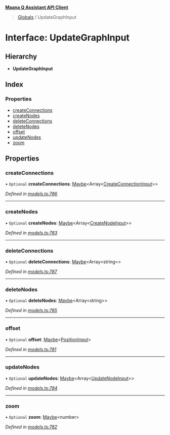 **[Maana Q Assistant API Client](../README.md)**

> [Globals](../README.md) / UpdateGraphInput

# Interface: UpdateGraphInput

## Hierarchy

* **UpdateGraphInput**

## Index

### Properties

* [createConnections](updategraphinput.md#createconnections)
* [createNodes](updategraphinput.md#createnodes)
* [deleteConnections](updategraphinput.md#deleteconnections)
* [deleteNodes](updategraphinput.md#deletenodes)
* [offset](updategraphinput.md#offset)
* [updateNodes](updategraphinput.md#updatenodes)
* [zoom](updategraphinput.md#zoom)

## Properties

### createConnections

• `Optional` **createConnections**: [Maybe](../README.md#maybe)\<Array\<[CreateConnectionInput](createconnectioninput.md)>>

*Defined in [models.ts:786](https://github.com/maana-io/q-assistant-client/blob/develop/src/models.ts#L786)*

___

### createNodes

• `Optional` **createNodes**: [Maybe](../README.md#maybe)\<Array\<[CreateNodeInput](createnodeinput.md)>>

*Defined in [models.ts:783](https://github.com/maana-io/q-assistant-client/blob/develop/src/models.ts#L783)*

___

### deleteConnections

• `Optional` **deleteConnections**: [Maybe](../README.md#maybe)\<Array\<string>>

*Defined in [models.ts:787](https://github.com/maana-io/q-assistant-client/blob/develop/src/models.ts#L787)*

___

### deleteNodes

• `Optional` **deleteNodes**: [Maybe](../README.md#maybe)\<Array\<string>>

*Defined in [models.ts:785](https://github.com/maana-io/q-assistant-client/blob/develop/src/models.ts#L785)*

___

### offset

• `Optional` **offset**: [Maybe](../README.md#maybe)\<[PositionInput](positioninput.md)>

*Defined in [models.ts:781](https://github.com/maana-io/q-assistant-client/blob/develop/src/models.ts#L781)*

___

### updateNodes

• `Optional` **updateNodes**: [Maybe](../README.md#maybe)\<Array\<[UpdateNodeInput](updatenodeinput.md)>>

*Defined in [models.ts:784](https://github.com/maana-io/q-assistant-client/blob/develop/src/models.ts#L784)*

___

### zoom

• `Optional` **zoom**: [Maybe](../README.md#maybe)\<number>

*Defined in [models.ts:782](https://github.com/maana-io/q-assistant-client/blob/develop/src/models.ts#L782)*
